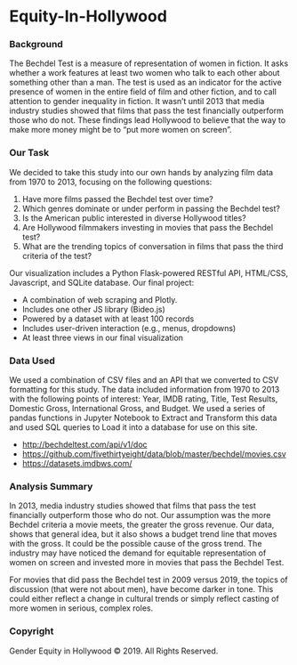 # Equity-In-Hollywood

### Background

The Bechdel Test is a measure of representation of women in fiction. It asks whether a work features at least two women who talk to each other about something other than a man. The test is used as an indicator for the active presence of women in the entire field of film and other fiction, and to call attention to gender inequality in fiction. It wasn’t until 2013 that media industry studies showed that films that pass the test financially outperform those who do not. These findings lead Hollywood to believe that the way to make more money might be to “put more women on screen”.

### Our Task
We decided to take this study into our own hands by analyzing film data from 1970 to 2013, focusing on the following questions:

1. Have more films passed the Bechdel test over time?
2. Which genres dominate or under perform in passing the Bechdel test?
3. Is the American public interested in diverse Hollywood titles?
4. Are Hollywood filmmakers investing in movies that pass the Bechdel test?
5. What are the trending topics of conversation in films that pass the third criteria of the test?

Our visualization includes a Python Flask-powered RESTful API, HTML/CSS, Javascript, and SQLite database. Our final project:

- A combination of web scraping and Plotly. 
- Includes one other JS library (Bideo.js)
- Powered by a dataset with at least 100 records
- Includes user-driven interaction (e.g., menus, dropdowns)
- At least three views in our final visualization

### Data Used 
We used a combination of CSV files and an API that we converted to CSV formatting for this study. The data included information from 1970 to 2013 with the following points of interest: Year, IMDB rating, Title, Test Results, Domestic Gross, International Gross, and Budget. We used a series of pandas functions in Jupyter Notebook to Extract and Transform this data and used SQL queries to Load it into a database for use on this site.

- http://bechdeltest.com/api/v1/doc
- https://github.com/fivethirtyeight/data/blob/master/bechdel/movies.csv
- https://datasets.imdbws.com/

### Analysis Summary
In 2013, media industry studies showed that films that pass the test financially outperform those who do not. Our assumption was the more Bechdel criteria a movie meets, the greater the gross revenue. Our data, shows that general idea, but it also shows a budget trend line that moves with the gross. It could be the possible cause of the gross trend. The industry may have noticed the demand for equitable representation of women on screen and invested more in movies that pass the Bechdel Test.

For movies that did pass the Bechdel test in 2009 versus 2019, the topics of discussion (that were not about men), have become darker in tone. This could either reflect a change in cultural trends or simply reflect casting of more women in serious, complex roles.

### Copyright

Gender Equity in Hollywood © 2019. All Rights Reserved.
